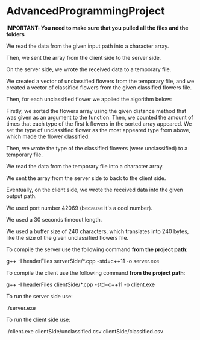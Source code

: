 # AdvancedProgrammingProject
**IMPORTANT: You need to make sure that you pulled all the files and the folders**

We read the data from the given input path into a character array.

Then, we sent the array from the client side to the server side.

On the server side, we wrote the received data to a temporary file.

We created a vector of unclassified flowers from the temporary file, and we created a vector of classified flowers from the given classified flowers file.


Then, for each unclassified flower we applied the algorithm below:

Firstly, we sorted the flowers array using the given distance method that was given as an argument to the function.
Then, we counted the amount of times that each type of the first k flowers in the sorted array appeared.
We set the type of unclassified flower as the most appeared type from above, which made the flower classified.

Then, we wrote the type of the classified flowers (were unclassified) to a temporary file.

We read the data from the temporary file into a character array.

We sent the array from the server side to  back to the client side.

Eventually, on the client side, we wrote the received data into the given output path.

We used port number 42069 (because it's a cool number).

We used a 30 seconds timeout length.

We used a buffer size of 240 characters, which translates into 240 bytes, like the size of the given unclassified flowers file.


To compile the server use the following command **from the project path**:

g++ -I headerFiles serverSide/*.cpp -std=c++11 -o server.exe

To compile the client use the following command **from the project path**:

g++ -I headerFiles clientSide/*.cpp -std=c++11 -o client.exe

To run the server side use:

./server.exe

To run the client side use:

./client.exe clientSide/unclassified.csv clientSide/classified.csv
